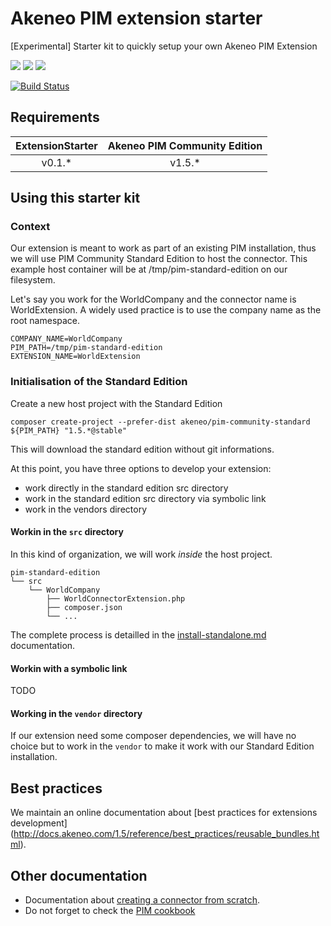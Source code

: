 # Akeneo PIM extension starter

[Experimental] Starter kit to quickly setup your own Akeneo PIM Extension

![](https://img.shields.io/badge/PIM%20community-1.3-red.svg)
![](https://img.shields.io/badge/PIM%20community-1.4-red.svg)
![](https://img.shields.io/badge/PIM%20community-1.5-green.svg)

[![Build Status](https://travis-ci.org/akeneo-labs/ExtensionStarter.svg?branch=master)](https://travis-ci.org/akeneo-labs/ExtensionStarter)

## Requirements


| ExtensionStarter | Akeneo PIM Community Edition |
|:----------------:|:----------------------------:|
| v0.1.*           | v1.5.*                       |

## Using this starter kit

### Context
Our extension is meant to work as part of an existing PIM installation,
thus we will use PIM Community Standard Edition to host the connector.
This example host container will be at /tmp/pim-standard-edition on our filesystem. 

Let's say you work for the WorldCompany and the connector name is WorldExtension.
A widely used practice is to use the company name as the root namespace.

```
COMPANY_NAME=WorldCompany
PIM_PATH=/tmp/pim-standard-edition
EXTENSION_NAME=WorldExtension
```

### Initialisation of the Standard Edition
Create a new host project with the Standard Edition

```
composer create-project --prefer-dist akeneo/pim-community-standard ${PIM_PATH} "1.5.*@stable"
```

This will download the standard edition without git informations.

At this point, you have three options to develop your extension:

- work directly in the standard edition src directory
- work in the standard edition src directory via symbolic link
- work in the vendors directory 

#### Workin in the `src` directory
In this kind of organization, we will work *inside* the host project.

```
pim-standard-edition
└── src
    └── WorldCompany
        ├── WorldConnectorExtension.php
        ├── composer.json
        └── ...
```

The complete process is detailled in the [install-standalone.md](doc/install-standalone.md) documentation.

#### Workin with a symbolic link
TODO

#### Working in the `vendor` directory
If our extension need some composer dependencies, we will have no choice but to work in the `vendor` to make it
work with our Standard Edition installation.

## Best practices

We maintain an online documentation about
[best practices for extensions development]
(http://docs.akeneo.com/1.5/reference/best_practices/reusable_bundles.html).

## Other documentation
* Documentation about [creating a connector from scratch](http://docs.akeneo.com/latest/contributing/create_connector.html).
* Do not forget to check the [PIM cookbook](http://docs.akeneo.com/latest/cookbook/index.html)
